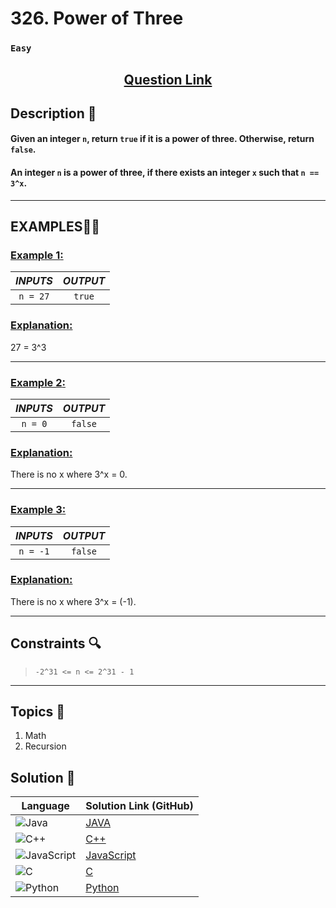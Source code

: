 # 326. Power of Three

### `Easy`


<h2 align="center">
<a href=""><strong>Question Link</strong></a>
</h2>


## Description 📑

#### Given an integer `n`, return `true` if it is a power of three. Otherwise, return `false`.

#### An integer `n` is a power of three, if there exists an integer `x` such that `n == 3^x`.

---

## **EXAMPLES**💫✨ </br>

<h3>

<ins>**Example 1**:</ins> </br>


| _INPUTS_ | _OUTPUT_ |
| :-----------: | :-----------: |
| `n = 27` | `true` |

</h3>

<h3>
<ins>Explanation:</ins>
</h3>

27 = 3^3

____
<h3>

<ins>**Example 2**:</ins> </br>

| _INPUTS_ | _OUTPUT_ |
| :-----------: | :-----------: |
| `n = 0` | `false` |

</h3>

<h3>
<ins>Explanation:</ins>
</h3>

There is no x where 3^x = 0.

___

<h3>

<ins>**Example 3**:</ins> </br>

| _INPUTS_ | _OUTPUT_ |
| :-----------: | :-----------: |
| `n = -1` | `false` |

</h3>

<h3>
<ins>Explanation:</ins>
</h3>

There is no x where 3^x = (-1).


___

## Constraints 🔍

> `-2^31 <= n <= 2^31 - 1`

___

## Topics 📝

1. Math
2. Recursion 


## Solution 📃

|  Language   |  Solution Link (GitHub) |
| ------------- | ------------- |
|  ![Java](https://img.shields.io/badge/java-%23ED8B00.svg?style=flat&logo=openjdk&logoColor=white)  | [JAVA](https://github.com/Purnima47/Leetcode-Solutions/blob/main/%F0%9F%9F%A2%20Easy/326%20-%20Power%20of%20Three/_326PowerofThrree.java) |
|  ![C++](https://img.shields.io/badge/c++-%2300599C.svg?style=plastic&logo=c%2B%2B&logoColor=white)  | [C++](https://github.com/Purnima47/Leetcode-Solutions/blob/main/%F0%9F%9F%A2%20Easy/326%20-%20Power%20of%20Three/_326PowerofThrree.cpp)  |
|  ![JavaScript](https://img.shields.io/badge/javascript-%23323330.svg?style=flat&logo=javascript&logoColor=%23F7DF1E)  | [JavaScript]() |
|![C](https://img.shields.io/badge/c-%2300599C.svg?style=plastic&logo=c&logoColor=white)| [C](https://github.com/Purnima47/Leetcode-Solutions/blob/main/%F0%9F%9F%A2%20Easy/326%20-%20Power%20of%20Three/_326PowerofThrree.c) |
|![Python](https://img.shields.io/badge/python-3670A0?style=plastic&logo=python&logoColor=ffdd54)| [Python](https://github.com/Purnima47/Leetcode-Solutions/blob/main/%F0%9F%9F%A2%20Easy/326%20-%20Power%20of%20Three/_326PowerofThrree.py) |

